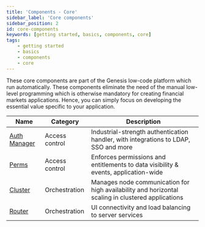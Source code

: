 ```yaml
---
title: 'Components - Core'
sidebar_label: 'Core components'
sidebar_position: 2
id: core-components
keywords: [getting started, basics, components, core]
tags:
    - getting started
    - basics
    - components
    - core
---
```


These core components are part of the Genesis low-code platform which run automatically. These components eliminate the need of the manual low-level programming which is otherwise mandatory for creating financial markets applications. Hence, you can simply focus on developing the essential value specific to your application.

| Name                                                                                        | Category       | Description                                                                                                             |
|---------------------------------------------------------------------------------------------|----------------|-------------------------------------------------------------------------------------------------------------------------|
| [Auth Manager](docs/03_server/05_access-control/02_authentication-overview.md)              | Access control | Industrial-strength authentication handler, with integrations to LDAP, SSO and more                                     |
| [Perms](docs/03_server/05_access-control/05_authorisation-overview.md/#generic-permissions) | Access control | Enforces permissions and entitlements to data visibility & events, application-wide                                     |
| [Cluster](docs/05_operations/03_clustering/01_clusters.md)                                  | Orchestration  | Manages node communication for high availability and horizontal scaling in clustered applications                       |
| [Router](docs/server/configuring-runtime/genesis-router.md)                          | Orchestration  | UI connectivity and load balancing to server services                                                                   |
